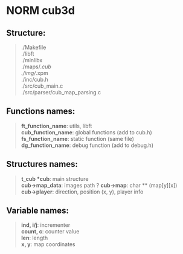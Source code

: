 # NORM cub3d

## Structure:  
>./Makefile  
./libft  
./minlibx  
./maps/*.cub  
./img/*.xpm  
./inc/cub.h  
./src/cub_main.c  
./src/parser/cub_map_parsing.c  
  
## Functions names:  
>**ft_function_name**: utils, libft  
**cub_function_name**: global functions (add to cub.h)  
**fs_function_name**: static function (same file)  
**dg_function_name**: debug function (add to debug.h)
  
## Structures names:  
>**t_cub \*cub**: main structure  
**cub->map_data**: images path ? 
**cub->map**: char ** (map[y][x])  
**cub->player**: direction, position (x, y), player info  
  
## Variable names:  
>**ind, i/j**: incrementer  
**count, c**: counter value  
**len**: length  
**x, y**: map coordinates  